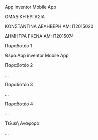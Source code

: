 App inventor Mobile App

ΟΜΑΔΙΚΗ ΕΡΓΑΣΙΑ

ΚΩΝΣΤΑΝΤΙΝΑ ΔΕΛΗΒΕΡΗ ΑΜ: Π2015020

ΔΗΜΗΤΡΑ ΓΚΕΝΑ ΑΜ: Π2015074

Παραδοτέο 1

Θέμα:App inventor Mobile App 

Παραδοτέο 2

...

Παραδοτέο 3

...

Παραδοτέο 4

...

Τελική Αναφορά

...
